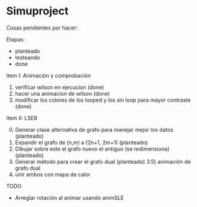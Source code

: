 # Simuproject
Cosas pendientes por hacer:

Etapas: 
- planteado
- testeando
- done

Item I: Animación y comprobación

1) verificar wilson en ejecucion (done)
2) hacer una animacion de wilson (done)
3) modificar los colores de los looped y los sin loop para mayor contraste (done)

Item II: LSE8

0) Generar clase alternativa de grafo para manejar mejor los datos (planteado)
1) Expandir el grafo de (n,m) a (2n+1, 2m+1) (planteado)
2) Dibujar sobre este el grafo nuevo el antiguo (se redimensiona) (planteado)
3) Generar método para crear el grafo dual (planteado)
3.5) animación de grafo dual
4) unir ambos con mapa de calor

TODO
- Arreglar rotación al animar usando animSLE

